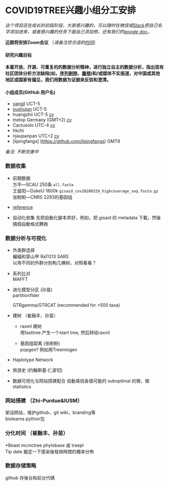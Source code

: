 # COVID19TREE兴趣小组分工安排

_这个项目还在成长的初级阶段，大家感兴趣的，可以随时在微信或[Slack](covid19tree.slack.com)把自己名字添加进来，或者感兴趣的任务下面自己添加修。还有我们的[google doc](https://docs.google.com/document/d/1Dhl9Xhn0ZUGw0AjlmqP4ZY4RXkWQ_hJCZI_eeoni5QQ/edit)。_      

**近期将安排Zoom会议** （_请备注您合适的[时间](http://whenisgood.net/)_）  


#### 研究兴趣目标

**本着开放、开源、可重复的的数据分析精神，进行独立自主的数据分析，指出现有社区团体分析方法缺陷(如，[序列剔除](https://github.com/nextstrain/ncov/issues/279)、[置根](https://github.com/nextstrain/ncov/issues/278))和/或媒体不实报道，对中国或其他地区或国家有偏见，我们用数据为证据来反驳和澄清。**  

#### 小组成员(GitHub 用户名) 

 + [yangjl](https://github.com/yangjl) UCT-5  
 + [oushujun](https://github.com/oushujun) UCT-5  
 + huangzhii  UCT-5 [cv](http://web.ics.purdue.edu/~huang898/)  
 + melop  Germany (GMT+2) [cv](http://fish.raycui.com/wp/cv/)
 + Cactusolo  UTC-4 [cv](https://www.sunmiao.name/)
 + hkchi  
 + njaupanpan UTC+2 [cv]( https://epidiverse.eu/en/epidiverse-people)  
 + [lipingfangs] (https://github.com/lipingfangs) GMT8
 
   
_备注: 不断完善中_  

### 数据收集  

+ 前期数据  
  方平—SCAU 250条 `all.fasta`  
  王留阳—DukeU 1800k `gisaid_cov20200329_highcoverage_seq.fasta.gz`  
  张盼盼—CNRS 2293的基因组  
  
+ [reference](https://www.ncbi.nlm.nih.gov/nuccore/NC_045512)
  
+ 自动化收集
  先把自動化腳本弄好，例如，把 gisaid 的 metadata 下載，然後搞個自動格式轉換  
  
### 数据分析与可视化 

+ 外类群选择  
  蝙蝠和穿山甲  RaTG13 SARS  
  以用不同的外群分别构几棵树，对照看看？
  
+ 系列比对  
  MAFFT  

+ 进化模型分区 (孙苗)    
  partitionfider  
  
  GTRgamma/GTRCAT (recommended for >500 taxa)
  
+ 建树 （崔融丰、孙苗）
  - raxml 建树  
    用fasttree 产生一个start tree, 然后转给raxml  
    
  - 基因组距离 (张盼盼)  
    popgen? 例如用Treemixgen
+ Haplotype Network  
+ 旅游史 (约翰斯基·仁波切)    
  
+ 数据可视化与网站搭建配合
  自動尋找各個可能的 suboptimal 的根，做 statistics  
  
### 网站搭建 （Zhi-Purdue&IUSM）
  架设网站，维护github，git wiki，branding等  
  biolearns python包  
  
### 分化时间 （崔融丰、孙苗） 
  *Beast mcmctree phylobase 或 treepl  
  Tip date 擬定一下感染後發病時間的概率分佈 


### 数据存储策略  
  github 存後台和前台代碼


